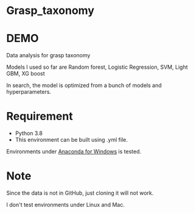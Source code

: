 # Grasp_taxonomy

# DEMO
 
Data analysis for grasp taxonomy

Models I used so far are Random forest, Logistic Regression, SVM, Light GBM, XG boost

In search, the model is optimized from a bunch of models and hyperparameters.
 
# Requirement
 
* Python 3.8
* This environment can be built using .yml file.
 
Environments under [Anaconda for Windows](https://www.anaconda.com/distribution/) is tested.

# Note

Since the data is not in GitHub, just cloning it will not work.

I don't test environments under Linux and Mac.
